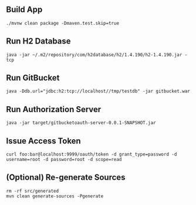 ## Build App

    ./mvnw clean package -Dmaven.test.skip=true

## Run H2 Database

    java -jar ~/.m2/repository/com/h2database/h2/1.4.190/h2-1.4.190.jar -tcp

## Run GitBucket

    java -Ddb.url="jdbc:h2:tcp://localhost//tmp/testdb" -jar gitbucket.war

## Run Authorization Server

    java -jar target/gitbucketoauth-server-0.0.1-SNAPSHOT.jar

## Issue Access Token

    curl foo:bar@localhost:9999/oauth/token -d grant_type=password -d username=root -d password=root -d scope=read

## (Optional) Re-generate Sources

    rm -rf src/generated
    mvn clean generate-sources -Pgenerate